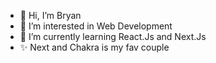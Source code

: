 - 👋 Hi, I’m Bryan
- 👀 I’m interested in Web Development
- 🌱 I’m currently learning React.Js and Next.Js
- ✨ Next and Chakra is my fav couple

<!---
bryansdream/bryansdream is a ✨ special ✨ repository because its `README.md` (this file) appears on your GitHub profile.
You can click the Preview link to take a look at your changes.
--->
